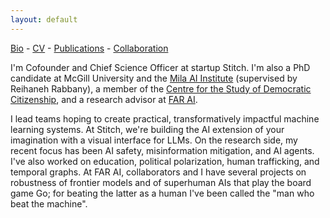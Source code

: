 ```yaml
---
layout: default
---
```

[Bio](./bio.html) - [CV](https://github.com/kellinpelrine/kellinpelrine.github.io/raw/master/assets/KPelrine%20CV.pdf) - [Publications](./publications.html) - [Collaboration](./coming-soon.html)

I'm Cofounder and Chief Science Officer at startup Stitch. I'm also a PhD candidate at McGill University and the [Mila AI Institute](https://mila.quebec/en/) (supervised by Reihaneh Rabbany), a member of the [Centre for the Study of Democratic Citizenship](https://csdc-cecd.ca/), and a research advisor at [FAR AI](https://far.ai/).

I lead teams hoping to create practical, transformatively impactful machine learning systems. At Stitch, we're building the AI extension of your imagination with a visual interface for LLMs. On the research side, my recent focus has been AI safety, misinformation mitigation, and AI agents. I've also worked on education, political polarization, human trafficking, and temporal graphs. At FAR AI, collaborators and I have several projects on robustness of frontier models and of superhuman AIs that play the board game Go; for beating the latter as a human I've been called the "man who beat the machine".